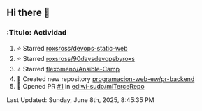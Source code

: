 ## Hi there 👋

<!--
**ediwi-sudo/ediwi-sudo** is a ✨ _special_ ✨ repository because its `README.md` (this file) appears on your GitHub profile.

Here are some ideas to get you started:

- 🔭 I’m currently working on ...
- 🌱 I’m currently learning ...
- 👯 I’m looking to collaborate on ...
- 🤔 I’m looking for help with ...
- 💬 Ask me about ...
- 📫 How to reach me: ...
- 😄 Pronouns: ...
- ⚡ Fun fact: ...
-->


### :Titulo: Actividad
<!--RECENT_ACTIVITY:start-->
1. ⭐ Starred [roxsross/devops-static-web](https://github.com/roxsross/devops-static-web)
2. ⭐ Starred [roxsross/90daysdevopsbyroxs](https://github.com/roxsross/90daysdevopsbyroxs)
3. ⭐ Starred [flexomeno/Ansible-Camp](https://github.com/flexomeno/Ansible-Camp)
4. 📔 Created new repository [programacion-web-ew/pr-backend](https://github.com/programacion-web-ew/pr-backend)
5. 💪 Opened PR [#1](https://github.com/ediwi-sudo/miTerceRepo/pull/1) in [ediwi-sudo/miTerceRepo](https://github.com/ediwi-sudo/miTerceRepo)
<!--RECENT_ACTIVITY:end-->
<!--RECENT_ACTIVITY:last_update-->
Last Updated: Sunday, June 8th, 2025, 8:45:35 PM
<!--RECENT_ACTIVITY:last_update_end-->